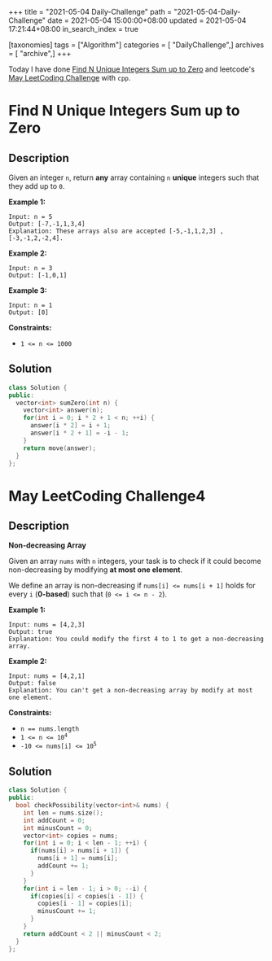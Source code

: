 +++
title = "2021-05-04 Daily-Challenge"
path = "2021-05-04-Daily-Challenge"
date = 2021-05-04 15:00:00+08:00
updated = 2021-05-04 17:21:44+08:00
in_search_index = true

[taxonomies]
tags = ["Algorithm"]
categories = [ "DailyChallenge",]
archives = [ "archive",]
+++

Today I have done [Find N Unique Integers Sum up to Zero](https://leetcode.com/problems/find-n-unique-integers-sum-up-to-zero/description/) and leetcode's [May LeetCoding Challenge](https://leetcode.com/explore/challenge/card/may-leetcoding-challenge-2021/598/week-1-may-1st-may-7th/3731/) with `cpp`.

<!-- more -->

# Find N Unique Integers Sum up to Zero

## Description

Given an integer `n`, return **any** array containing `n` **unique** integers such that they add up to `0`.

 

**Example 1:**

```
Input: n = 5
Output: [-7,-1,1,3,4]
Explanation: These arrays also are accepted [-5,-1,1,2,3] , [-3,-1,2,-2,4].
```

**Example 2:**

```
Input: n = 3
Output: [-1,0,1]
```

**Example 3:**

```
Input: n = 1
Output: [0]
```

 

**Constraints:**

- `1 <= n <= 1000`

## Solution

``` cpp
class Solution {
public:
  vector<int> sumZero(int n) {
    vector<int> answer(n);
    for(int i = 0; i * 2 + 1 < n; ++i) {
      answer[i * 2] = i + 1;
      answer[i * 2 + 1] = -i - 1;
    }
    return move(answer);
  }
};
```

# May LeetCoding Challenge4

## Description

**Non-decreasing Array**

Given an array `nums` with `n` integers, your task is to check if it could become non-decreasing by modifying **at most one element**.

We define an array is non-decreasing if `nums[i] <= nums[i + 1]` holds for every `i` (**0-based**) such that (`0 <= i <= n - 2`).

 

**Example 1:**

```
Input: nums = [4,2,3]
Output: true
Explanation: You could modify the first 4 to 1 to get a non-decreasing array.
```

**Example 2:**

```
Input: nums = [4,2,1]
Output: false
Explanation: You can't get a non-decreasing array by modify at most one element.
```

 

**Constraints:**

- `n == nums.length`
- <code>1 <= n <= 10<sup>4</sup></code>
- <code>-10 <= nums[i] <= 10<sup>5</sup></code>

## Solution

``` cpp
class Solution {
public:
  bool checkPossibility(vector<int>& nums) {
    int len = nums.size();
    int addCount = 0;
    int minusCount = 0;
    vector<int> copies = nums;
    for(int i = 0; i < len - 1; ++i) {
      if(nums[i] > nums[i + 1]) {
        nums[i + 1] = nums[i];
        addCount += 1;
      }
    }
    for(int i = len - 1; i > 0; --i) {
      if(copies[i] < copies[i - 1]) {
        copies[i - 1] = copies[i];
        minusCount += 1;
      }
    }
    return addCount < 2 || minusCount < 2;
  }
};
```
